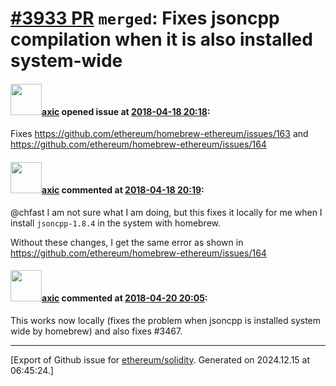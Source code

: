 # [\#3933 PR](https://github.com/ethereum/solidity/pull/3933) `merged`: Fixes jsoncpp compilation when it is also installed system-wide

#### <img src="https://avatars.githubusercontent.com/u/20340?v=4" width="50">[axic](https://github.com/axic) opened issue at [2018-04-18 20:18](https://github.com/ethereum/solidity/pull/3933):

Fixes https://github.com/ethereum/homebrew-ethereum/issues/163 and https://github.com/ethereum/homebrew-ethereum/issues/164

#### <img src="https://avatars.githubusercontent.com/u/20340?v=4" width="50">[axic](https://github.com/axic) commented at [2018-04-18 20:19](https://github.com/ethereum/solidity/pull/3933#issuecomment-382516052):

@chfast I am not sure what I am doing, but this fixes it locally for me when I install `jsoncpp-1.8.4` in the system with homebrew.

Without these changes, I get the same error as shown in https://github.com/ethereum/homebrew-ethereum/issues/164

#### <img src="https://avatars.githubusercontent.com/u/20340?v=4" width="50">[axic](https://github.com/axic) commented at [2018-04-20 20:05](https://github.com/ethereum/solidity/pull/3933#issuecomment-383207523):

This works now locally (fixes the problem when jsoncpp is installed system wide by homebrew) and also fixes #3467.


-------------------------------------------------------------------------------



[Export of Github issue for [ethereum/solidity](https://github.com/ethereum/solidity). Generated on 2024.12.15 at 06:45:24.]
